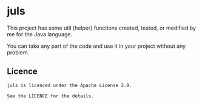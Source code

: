 # juls
This project has some util (helper) functions created, tested, or modified by me for the Java language.

You can take any part of the code and use it in your project without any problem.

## Licence

```
juls is licenced under the Apache License 2.0. 

See the LICENCE for the details.
```

